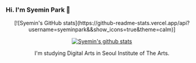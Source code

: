 ### Hi. I'm Syemin Park 👋

<div align="center">
[![Syemin's GitHub stats](https://github-readme-stats.vercel.app/api?username=syeminpark&&show_icons=true&theme=calm)]
 
   [![Syemin's github stats](https://github-readme-stats.vercel.app/api?username=syeminpark&show_icons=true&theme=calm)](https://github.com/anuraghazra/github-readme-stats)
 
I'm studying Digital Arts in Seoul Institute of The Arts. 




<!--
**syeminpark/syeminpark** is a ✨ _special_ ✨ repository because its `README.md` (this file) appears on your GitHub profile.

Here are some ideas to get you started:

- 🔭 I’m currently working on ...
- 🌱 I’m currently learning ...
- 👯 I’m looking to collaborate on ...
- 🤔 I’m looking for help with ...
- 💬 Ask me about ...
- 📫 How to reach me: ...
- 😄 Pronouns: ...
- ⚡ Fun fact: ...

</div>
-->




